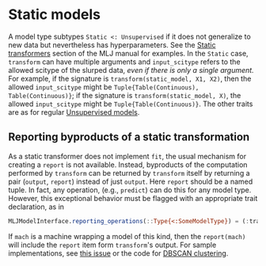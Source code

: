# Static models

A model type subtypes `Static <: Unsupervised` if it does not generalize to new data but
nevertheless has hyperparameters. See the [Static
transformers](https://JuliaAI.github.io/MLJ.jl/dev/transformers/#Static-transformers)
section of the MLJ manual for examples. In the `Static` case, `transform` can have
multiple arguments and `input_scitype` refers to the allowed scitype of the slurped data,
*even if there is only a single argument.* For example, if the signature is
`transform(static_model, X1, X2)`, then the allowed `input_scitype` might be
`Tuple{Table(Continuous), Table(Continuous)}`; if the signature is
`transform(static_model, X)`, the allowed `input_scitype` might be
`Tuple{Table(Continuous)}`. The other traits are as for regular [Unsupervised
models](@ref).

## Reporting byproducts of a static transformation

As a static transformer does not implement `fit`, the usual mechanism for creating a
`report` is not available. Instead, byproducts of the computation performed by `transform`
can be returned by `transform` itself by returning a pair (`output`, `report`) instead of
just `output`.  Here `report` should be a named tuple. In fact, any operation, (e.g.,
`predict`) can do this for any model type. However, this exceptional behavior must be
flagged with an appropriate trait declaration, as in

```julia
MLJModelInterface.reporting_operations(::Type{<:SomeModelType}) = (:transform,)
```

If `mach` is a machine wrapping a model of this kind, then the `report(mach)` will include
the `report` item form `transform`'s output. For sample implementations, see [this
issue](https://github.com/JuliaAI/MLJBase.jl/pull/806) or the code for [DBSCAN
clustering](https://github.com/jbrea/MLJClusteringInterface.jl/blob/41d3c2195ad33f1840596c9762a3a67b9a124c6a/src/MLJClusteringInterface.jl#L125).
